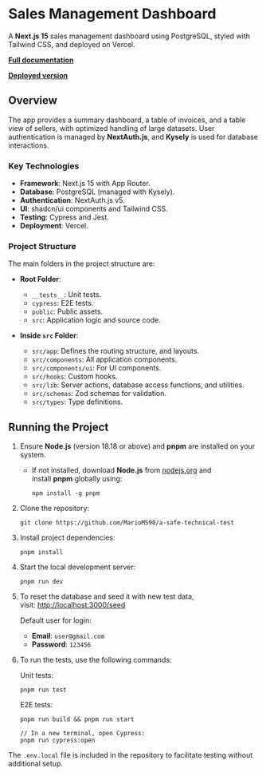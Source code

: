 # Sales Management Dashboard


A **Next.js 15** sales management dashboard using PostgreSQL, styled with Tailwind CSS, and deployed on Vercel.

**[Full documentation](https://github.com/MarioMS90/a-safe-technical-test/wiki/A%E2%80%90Safe-Technical-Test-%E2%80%90-Documentation)**

**[Deployed version](https://a-safe-technical-test-roan.vercel.app/sign-in)**


## Overview

The app provides a summary dashboard, a table of invoices, and a table view of sellers, with optimized handling of large datasets. User authentication is managed by **NextAuth.js**, and **Kysely** is used for database interactions.

### Key Technologies

- **Framework**: Next.js 15 with App Router.
- **Database**: PostgreSQL (managed with Kysely).
- **Authentication**: NextAuth.js v5.
- **UI**: shadcn/ui components and Tailwind CSS.
- **Testing**: Cypress and Jest.
- **Deployment**: Vercel.

### Project Structure

The main folders in the project structure are:

- **Root Folder**:
	- `__tests__`: Unit tests.
	- `cypress`: E2E tests.
	- `public`: Public assets.
	- `src`: Application logic and source code.

- **Inside `src` Folder**:
    - `src/app`: Defines the routing structure, and layouts.
    - `src/components`: All application components.
    - `src/components/ui`: For UI components.
    - `src/hooks`: Custom hooks.
    - `src/lib`: Server actions, database access functions, and utilities.
    - `src/schemas`: Zod schemas for validation.
    - `src/types`: Type definitions.

## Running the Project

1. Ensure **Node.js** (version 18.18 or above) and **pnpm** are installed on your system.
    
    - If not installed, download **Node.js** from [nodejs.org](https://nodejs.org/) and install **pnpm** globally using:
        
        ```shell
        npm install -g pnpm
        ```
        
2. Clone the repository:
    
    ```shell
    git clone https://github.com/MarioMS90/a-safe-technical-test
    ```
    
3. Install project dependencies:
    
    ```shell
    pnpm install
    ```
    
4. Start the local development server:
    
    ```shell
    pnpm run dev
    ```
    
5. To reset the database and seed it with new test data, visit: [http://localhost:3000/seed](http://localhost:3000/seed)
    
    Default user for login:
    
    - **Email**: `user@gmail.com`
    - **Password**: `123456`

6. To run the tests, use the following commands:

    Unit tests:
    ```shell
    pnpm run test
    ```

    E2E tests:
    ```shell
    pnpm run build && pnpm run start
    
    // In a new terminal, open Cypress:
    pnpm run cypress:open
    ```
    
The `.env.local` file is included in the repository to facilitate testing without additional setup.
